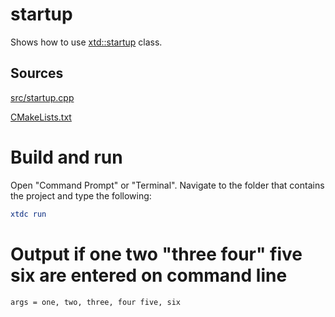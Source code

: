 # startup

Shows how to use [xtd::startup](https://codedocs.xyz/gammasoft71/xtd/startup_8h.html) class.

## Sources

[src/startup.cpp](src/startup.cpp)

[CMakeLists.txt](CMakeLists.txt)

# Build and run

Open "Command Prompt" or "Terminal". Navigate to the folder that contains the project and type the following:

```cmake
xtdc run
```

# Output if one two "three four" five six are entered on command line

```
args = one, two, three, four five, six
```
